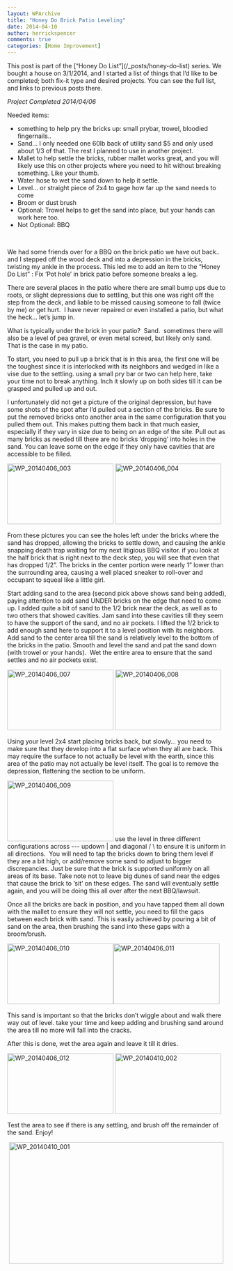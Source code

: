 ```yaml
---
layout: WPArchive
title: "Honey Do Brick Patio Leveling"
date: 2014-04-10
author: herrickspencer
comments: true
categories: [Home Improvement]
---
```

<p>This post is part of the [“Honey Do List”](/_posts/honey-do-list) series. We bought a house on 3/1/2014, and I started a list of things that I’d like to be completed; both fix-it type and desired projects. You can see the full list, and links to previous posts there.</p>  <p><em>Project Completed 2014/04/06</em></p>  <p>Needed items:</p>  <ul>   <li>something to help pry the bricks up: small prybar, trowel, bloodied fingernails.. </li>    <li>Sand… I only needed one 60lb back of utility sand $5 and only used about 1/3 of that. The rest I planned to use in another project. </li>    <li>Mallet to help settle the bricks, rubber mallet works great, and you will likely use this on other projects where you need to hit without breaking something. Like your thumb. </li>    <li>Water hose to wet the sand down to help it settle. </li>    <li>Level… or straight piece of 2x4 to gage how far up the sand needs to come </li>    <li>Broom or dust brush</li>    <li>Optional: Trowel helps to get the sand into place, but your hands can work here too. </li>    <li>Not Optional: BBQ </li> </ul>  <p>&#160;</p>  <p>We had some friends over for a BBQ on the brick patio we have out back.. and I stepped off the wood deck and into a depression in the bricks, twisting my ankle in the process. This led me to add an item to the “Honey Do List” : Fix ‘Pot hole’ in brick patio before someone breaks a leg.</p>  <p>There are several places in the patio where there are small bump ups due to roots, or slight depressions due to settling, but this one was right off the step from the deck, and liable to be missed causing someone to fall (twice by me) or get hurt.&#160; I have never repaired or even installed a patio, but what the heck… let’s jump in.</p>  <p>What is typically under the brick in your patio?&#160; Sand.&#160; sometimes there will also be a level of pea gravel, or even metal screed, but likely only sand. That is the case in my patio. </p>  <p>To start, you need to pull up a brick that is in this area, the first one will be the toughest since it is interlocked with its neighbors and wedged in like a vise due to the settling. using a small pry bar or two can help here, take your time not to break anything. Inch it slowly up on both sides till it can be grasped and pulled up and out.</p>  <p>I unfortunately did not get a picture of the original depression, but have some shots of the spot after I’d pulled out a section of the bricks. Be sure to put the removed bricks onto another area in the same configuration that you pulled them out. This makes putting them back in that much easier, especially if they vary in size due to being on an edge of the site. Pull out as many bricks as needed till there are no bricks ‘dropping’ into holes in the sand. You can leave some on the edge if they only have cavities that are accessible to be filled.</p>  <p><a href="/{{ site.postMedia }}/2014/04/wp_20140406_003.jpg"><img title="WP_20140406_003" style="display:inline;border-width:0;" border="0" alt="WP_20140406_003" src="/{{ site.postMedia }}/2014/04/wp_20140406_003_thumb.jpg" width="244" height="139" /></a> <a href="/{{ site.postMedia }}/2014/04/wp_20140406_004.jpg"><img title="WP_20140406_004" style="display:inline;border-width:0;" border="0" alt="WP_20140406_004" src="/{{ site.postMedia }}/2014/04/wp_20140406_004_thumb.jpg" width="244" height="139" /></a> </p>  <p>From these pictures you can see the holes left under the bricks where the sand has dropped, allowing the bricks to settle down, and causing the ankle snapping death trap waiting for my next litigious BBQ visitor. if you look at the half brick that is right next to the deck step, you will see that even that has dropped 1/2”. The bricks in the center portion were nearly 1” lower than the surrounding area, causing a well placed sneaker to roll-over and occupant to squeal like a little girl.</p>  <p>Start adding sand to the area (second pick above shows sand being added), paying attention to add sand UNDER bricks on the edge that need to come up. I added quite a bit of sand to the 1/2 brick near the deck, as well as to two others that showed cavities. Jam sand into these cavities till they seem to have the support of the sand, and no air pockets. I lifted the 1/2 brick to add enough sand here to support it to a level position with its neighbors. Add sand to the center area till the sand is relatively level to the bottom of the bricks in the patio. Smooth and level the sand and pat the sand down (with trowel or your hands).&#160; Wet the entire area to ensure that the sand settles and no air pockets exist.</p>  <p><a href="/{{ site.postMedia }}/2014/04/wp_20140406_007.jpg"><img title="WP_20140406_007" style="display:inline;border-width:0;" border="0" alt="WP_20140406_007" src="/{{ site.postMedia }}/2014/04/wp_20140406_007_thumb.jpg" width="244" height="139" /></a> <a href="/{{ site.postMedia }}/2014/04/wp_20140406_008.jpg"><img title="WP_20140406_008" style="display:inline;border-width:0;" border="0" alt="WP_20140406_008" src="/{{ site.postMedia }}/2014/04/wp_20140406_008_thumb.jpg" width="244" height="139" /></a></p>  <p>Using your level 2x4 start placing bricks back, but slowly… you need to make sure that they develop into a flat surface when they all are back. This may require the surface to not actually be level with the earth, since this area of the patio may not actually be level itself. The goal is to remove the depression, flattening the section to be uniform. </p>  <p><a href="/{{ site.postMedia }}/2014/04/wp_20140406_009.jpg"><img title="WP_20140406_009" style="border-top:0;border-right:0;border-bottom:0;border-left:0;display:inline;" border="0" alt="WP_20140406_009" src="/{{ site.postMedia }}/2014/04/wp_20140406_009_thumb.jpg" width="244" height="139" /></a> use the level in three different configurations across --- updown | and diagonal / \ to ensure it is uniform in all directions.&#160; You will need to tap the bricks down to bring them level if they are a bit high, or add/remove some sand to adjust to bigger discrepancies. Just be sure that the brick is supported uniformly on all areas of its base. Take note not to leave big dunes of sand near the edges that cause the brick to ‘sit’ on these edges. The sand will eventually settle again, and you will be doing this all over after the next BBQ/lawsuit.</p>  <p>Once all the bricks are back in position, and you have tapped them all down with the mallet to ensure they will not settle, you need to fill the gaps between each brick with sand. This is easily achieved by pouring a bit of sand on the area, then brushing the sand into these gaps with a broom/brush. </p>  <p><a href="/{{ site.postMedia }}/2014/04/wp_20140406_010.jpg"><img title="WP_20140406_010" style="border-top:0;border-right:0;border-bottom:0;border-left:0;display:inline;" border="0" alt="WP_20140406_010" src="/{{ site.postMedia }}/2014/04/wp_20140406_010_thumb.jpg" width="244" height="139" /></a><a href="/{{ site.postMedia }}/2014/04/wp_20140406_011.jpg"><img title="WP_20140406_011" style="border-top:0;border-right:0;border-bottom:0;border-left:0;display:inline;" border="0" alt="WP_20140406_011" src="/{{ site.postMedia }}/2014/04/wp_20140406_011_thumb.jpg" width="244" height="139" /></a>&#160; </p>  <p></p>  <p>This sand is important so that the bricks don’t wiggle about and walk there way out of level. take your time and keep adding and brushing sand around the area till no more will fall into the cracks.</p>  <p>After this is done, wet the area again and leave it till it dries.</p>  <p><a href="/{{ site.postMedia }}/2014/04/wp_20140406_012.jpg"><img title="WP_20140406_012" style="border-top:0;border-right:0;border-bottom:0;border-left:0;display:inline;" border="0" alt="WP_20140406_012" src="/{{ site.postMedia }}/2014/04/wp_20140406_012_thumb.jpg" width="244" height="139" /></a> <a href="/{{ site.postMedia }}/2014/04/wp_20140410_002.jpg"><img title="WP_20140410_002" style="border-top:0;border-right:0;border-bottom:0;border-left:0;display:inline;" border="0" alt="WP_20140410_002" src="/{{ site.postMedia }}/2014/04/wp_20140410_002_thumb.jpg" width="244" height="139" /></a></p>  <p>Test the area to see if there is any settling, and brush off the remainder of the sand. Enjoy!</p>  <p>&#160;<a href="/{{ site.postMedia }}/2014/04/wp_20140410_001.jpg"><img title="WP_20140410_001" style="border-top:0;border-right:0;border-bottom:0;border-left:0;display:inline;" border="0" alt="WP_20140410_001" src="/{{ site.postMedia }}/2014/04/wp_20140410_001_thumb.jpg" width="493" height="279" /></a></p>

